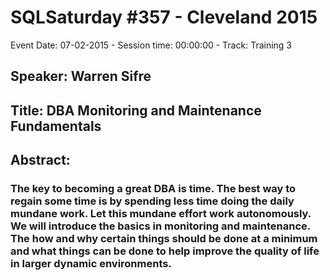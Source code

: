 # SQLSaturday #357 - Cleveland 2015
Event Date: 07-02-2015 - Session time: 00:00:00 - Track: Training 3
## Speaker: Warren Sifre
## Title: DBA Monitoring and Maintenance Fundamentals
## Abstract:
### The key to becoming a great DBA is time.  The best way to regain some time is by spending less time doing the daily mundane work.  Let this mundane effort work autonomously.  We will introduce the basics in monitoring and maintenance.  The how and why certain things should be done at a minimum and what things can be done to help improve the quality of life in larger dynamic environments.
